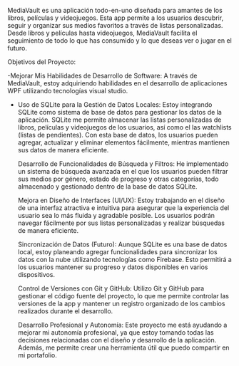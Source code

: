 MediaVault es una aplicación todo-en-uno diseñada para amantes de los libros, películas y 
videojuegos. Esta app permite a los usuarios descubrir, seguir y organizar 
sus medios favoritos a través de listas personalizadas. Desde libros y películas 
hasta videojuegos, MediaVault facilita el seguimiento de todo lo que has consumido 
y lo que deseas ver o jugar en el futuro.

Objetivos del Proyecto:

-Mejorar Mis Habilidades de Desarrollo de Software:
        A través de MediaVault, estoy adquiriendo habilidades en el desarrollo de aplicaciones 
        WPF utilizando tecnologías visual studio.

- Uso de SQLite para la Gestión de Datos Locales:
        Estoy integrando SQLite como sistema de base de datos para gestionar los datos de la aplicación. SQLite me
        permite almacenar las listas personalizadas de libros, películas y videojuegos de los usuarios, así como el
        las watchlists (listas de pendientes). Con esta base de datos, los usuarios pueden agregar,
        actualizar y eliminar elementos fácilmente, mientras mantienen sus datos de manera eficiente.

    Desarrollo de Funcionalidades de Búsqueda y Filtros:
        He implementado un sistema de búsqueda avanzada en el que los usuarios pueden filtrar sus medios por género, estado de progreso y otras categorías, todo almacenado y gestionado dentro de la base de datos SQLite.

    Mejora en Diseño de Interfaces (UI/UX):
        Estoy trabajando en el diseño de una interfaz atractiva e intuitiva para asegurar que la experiencia del usuario sea lo más fluida y agradable posible. Los usuarios podrán navegar fácilmente por sus listas personalizadas y realizar búsquedas de manera eficiente.

    Sincronización de Datos (Futuro):
        Aunque SQLite es una base de datos local, estoy planeando agregar funcionalidades para sincronizar los datos con la nube utilizando tecnologías como Firebase. Esto permitirá a los usuarios mantener su progreso y datos disponibles en varios dispositivos.

    Control de Versiones con Git y GitHub:
        Utilizo Git y GitHub para gestionar el código fuente del proyecto, lo que me permite controlar las versiones de la app y mantener un registro organizado de los cambios realizados durante el desarrollo.

    Desarrollo Profesional y Autonomía:
        Este proyecto me está ayudando a mejorar mi autonomía profesional, ya que estoy tomando todas las decisiones relacionadas con el diseño y desarrollo de la aplicación. Además, me permite crear una herramienta útil que puedo compartir en mi portafolio.
